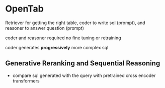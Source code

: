 # OpenTab

Retriever for getting the right table, coder to write sql (prompt), and reasoner to answer question (prompt)

coder and reasoner required no fine tuning or retraining

coder generates **progressively** more complex sql

## Generative Reranking and Sequential Reasoning
- compare sql generated with the query with pretrained cross encoder transformers